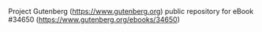 Project Gutenberg (https://www.gutenberg.org) public repository for eBook #34650 (https://www.gutenberg.org/ebooks/34650)
